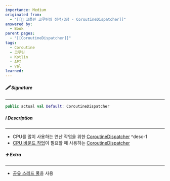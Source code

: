 ```yaml
---
importance: Medium
originated from:
  - "[[📘 코틀린 코루틴의 정석/3장 - CoroutineDispatcher]]"
answered by:
  - Book
parent pages:
  - "[[CoroutineDispatcher]]"
tags:
  - Coroutine
  - 코루틴
  - Kotlin
  - API
  - val
learned:
---
```

##### 🖋️ Signature
---
```Kotlin
public actual val Default: CoroutineDispatcher
```

##### ℹ️ Description
---
- CPU를 많이 사용하는 연산 작업을 위한 [CoroutineDispatcher](CoroutineDispatcher.md) ^desc-1
- [CPU 바운드 작업](CPU%20바운드%20작업.md)이 필요할 때 사용하는 [CoroutineDispatcher](CoroutineDispatcher.md)

##### ➕ Extra
---
- [공유 스레드 풀](공유%20스레드%20풀.md)을 사용
